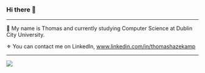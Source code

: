 ### Hi there :wave: 

---

🌊 My name is Thomas and currently studying Computer Science at Dublin City University.  

⚜️ You can contact me on LinkedIn, www.linkedin.com/in/thomashazekamp  

---
<img align="center" src="https://github-readme-stats.vercel.app/api/top-langs/?username=thomashazekamp&theme=dracula&langs_count=10&layout=compact" />
